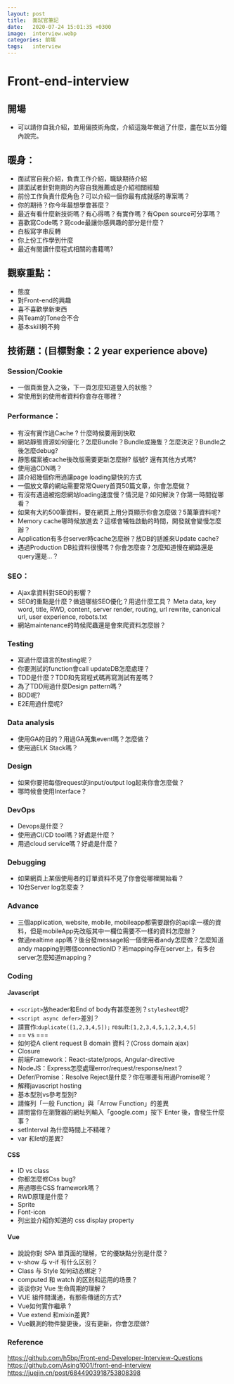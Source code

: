 ```yaml
---
layout: post
title:  面試官筆記
date:   2020-07-24 15:01:35 +0300
image:  interview.webp
categories: 前端
tags:   interview
---
```


# Front-end-interview

## 開場
- 可以請你自我介紹，並用偏技術角度，介紹這幾年做過了什麼，盡在以五分鐘內說完。
## 暖身：
- 面試官自我介紹，負責工作介紹，職缺期待介紹
- 請面試者針對剛剛的內容自我推薦或是介紹相關經驗
- 前份工作負責什麼角色？可以介紹一個你最有成就感的專案嗎？
- 你的期待？你今年最想學會甚麼？
- 最近有看什麼新技術嗎？有心得嗎？有實作嗎？有Open source可分享嗎？
- 喜歡寫Code嗎？寫code最讓你感興趣的部分是什麼？
- 白板寫字串反轉
- 你上份工作學到什麼
- 最近有閱讀什麼程式相關的書籍嗎?

## 觀察重點：
- 態度
- 對Front-end的興趣
- 喜不喜歡學新東西
- 與Team的Tone合不合
- 基本skill夠不夠

## 技術題：(目標對象：2 year experience above)

### Session/Cookie
- 一個頁面登入之後，下一頁怎麼知道登入的狀態？
- 常使用到的使用者資料你會存在哪裡？

### Performance：
- 有沒有實作過Cache ? 什麼時候要用到快取
- 網站靜態資源如何優化？怎麼Bundle？Bundle成幾隻？怎麼決定？Bundle之後怎麼debug?
- 靜態檔案被cache後改版需要更新怎麼辦? 版號? 還有其他方式嗎?
- 使用過CDN嗎？
- 請介紹幾個你用過讓page loading變快的方式
- 一個放文章的網站需要常常Query首頁50篇文章，你會怎麼做？
- 有沒有遇過被抱怨網站loading速度慢？情況是？如何解決？你第一時間從哪看？
- 如果有大約500筆資料，要在網頁上用分頁顯示你會怎麼做？5萬筆資料呢?
- Memory cache哪時候放進去？這樣會犧牲啟動的時間，開發就會變慢怎麼辦？
- Application有多台server時cache怎麼辦？放DB的話誰來Update cache?
- 遇過Production DB拉資料很慢嗎？你會怎麼查？怎麼知道慢在網路還是query還是...？

### SEO：
- Ajax拿資料對SEO的影響？
- SEO的重點是什麼？做過哪些SEO優化？用過什麼工具？
Meta data, key word, title, RWD, content, server render, routing, url rewrite, canonical url, user experience, robots.txt
- 網站maintenance的時候爬蟲還是會來爬資料怎麼辦？

### Testing
- 寫過什麼語言的testing呢？
- 你要測試的function會call updateDB怎麼處理？
- TDD是什麼？TDD和先寫程式碼再寫測試有差嗎？
- 為了TDD用過什麼Design pattern嗎？ 
- BDD呢?
- E2E用過什麼呢?

### Data analysis
- 使用GA的目的？用過GA蒐集event嗎？怎麼做？
- 使用過ELK Stack嗎？

### Design
- 如果你要把每個request的input/output log起來你會怎麼做？
- 哪時候會使用Interface？

### DevOps
- Devops是什麼？
- 使用過CI/CD tool嗎？好處是什麼？
- 用過cloud service嗎？好處是什麼？

### Debugging
- 如果網頁上某個使用者的訂單資料不見了你會從哪裡開始看？
- 10台Server log怎麼查？

### Advance
- 三個application, website, mobile, mobileapp都需要跟你的api拿一樣的資料，但是mobileApp先改版其中一欄位需要不一樣的資料怎麼辦？
- 做過realtime app嗎？後台發message給一個使用者andy怎麼做？怎麼知道andy mapping到哪個connectionID？若mapping存在server上，有多台server怎麼知道mapping？

### Coding
#### Javascript
- `<script>`放header和End of body有甚麼差別？`stylesheet`呢?
- `<script async defer>`差別？
- 請實作:`duplicate([1,2,3,4,5]);` result:`[1,2,3,4,5,1,2,3,4,5]`
- == vs ===
- 如何從A client request B domain 資料？(Cross domain ajax)
- Closure
- 前端Framework：React-state/props, Angular-directive
- NodeJS：Express怎麼處理error/request/response/next？
- Defer/Promise：Resolve Reject是什麼？你在哪邊有用過Promise呢？
- 解釋javascript hosting
- 基本型別vs參考型別?
- 請條列「一般 Function」與「Arrow Function」的差異 
- 請問當你在瀏覽器的網址列輸入「google.com」按下 Enter 後，會發生什麼事？
- setInterval 為什麼時間上不精確？ 
- var 和let的差異?

#### CSS
- ID vs class
- 你都怎麼修Css bug?
- 用過哪些CSS framework嗎？
- RWD原理是什麼？
- Sprite
- Font-icon
- 列出並介紹你知道的 css display property 


#### Vue
- 說說你對 SPA 單頁面的理解，它的優缺點分別是什麼？
- v-show 与 v-if 有什么区别？
- Class 与 Style 如何动态绑定？
- computed 和 watch 的区别和运用的场景？
- 谈谈你对 Vue 生命周期的理解？
- VUE 組件間溝通，有那些傳遞的方式?
- Vue如何實作繼承 ?
- Vue extend 和mixin差異?
- Vue觀測的物件變更後，沒有更新，你會怎麼做?

### Reference
https://github.com/h5bp/Front-end-Developer-Interview-Questions
https://github.com/Asing1001/front-end-interview
https://juejin.cn/post/6844903918753808398
